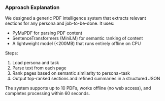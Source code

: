 ### Approach Explanation

We designed a generic PDF intelligence system that extracts relevant sections for any persona and job-to-be-done. 
It uses:
- PyMuPDF for parsing PDF content
- SentenceTransformers (MiniLM) for semantic ranking of content
- A lightweight model (<200MB) that runs entirely offline on CPU

Steps:
1. Load persona and task
2. Parse text from each page
3. Rank pages based on semantic similarity to persona+task
4. Output top-ranked sections and refined summaries in a structured JSON

The system supports up to 10 PDFs, works offline (no web access), and completes processing within 60 seconds.
